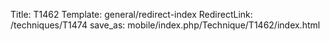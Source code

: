 Title: T1462
Template: general/redirect-index
RedirectLink: /techniques/T1474
save_as: mobile/index.php/Technique/T1462/index.html